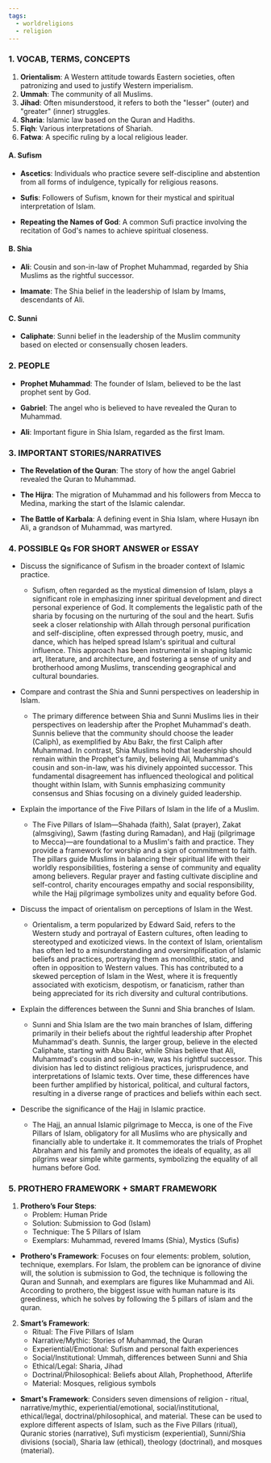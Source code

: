 ```yaml
---
tags:
  - worldreligions
  - religion
---
```

### 1. VOCAB, TERMS, CONCEPTS

1. **Orientalism**: A Western attitude towards Eastern societies, often patronizing and used to justify Western imperialism.
2. **Ummah**: The community of all Muslims.
3. **Jihad**: Often misunderstood, it refers to both the "lesser" (outer) and "greater" (inner) struggles.
4. **Sharia**: Islamic law based on the Quran and Hadiths.
5. **Fiqh**: Various interpretations of Shariah.
6. **Fatwa**: A specific ruling by a local religious leader.
#### A. Sufism

- **Ascetics**: Individuals who practice severe self-discipline and abstention from all forms of indulgence, typically for religious reasons.

- **Sufis**: Followers of Sufism, known for their mystical and spiritual interpretation of Islam.

- **Repeating the Names of God**: A common Sufi practice involving the recitation of God's names to achieve spiritual closeness.

#### B. Shia

- **Ali**: Cousin and son-in-law of Prophet Muhammad, regarded by Shia Muslims as the rightful successor.

- **Imamate**: The Shia belief in the leadership of Islam by Imams, descendants of Ali.

#### C. Sunni

- **Caliphate**: Sunni belief in the leadership of the Muslim community based on elected or consensually chosen leaders.


### 2. PEOPLE

- **Prophet Muhammad**: The founder of Islam, believed to be the last prophet sent by God.

- **Gabriel**: The angel who is believed to have revealed the Quran to Muhammad.
	
- **Ali**: Important figure in Shia Islam, regarded as the first Imam.

### 3. IMPORTANT STORIES/NARRATIVES

- **The Revelation of the Quran**: The story of how the angel Gabriel revealed the Quran to Muhammad.

- **The Hijra**: The migration of Muhammad and his followers from Mecca to Medina, marking the start of the Islamic calendar.

- **The Battle of Karbala**: A defining event in Shia Islam, where Husayn ibn Ali, a grandson of Muhammad, was martyred.

### 4. POSSIBLE Qs FOR SHORT ANSWER or ESSAY

- Discuss the significance of Sufism in the broader context of Islamic practice.
	- Sufism, often regarded as the mystical dimension of Islam, plays a significant role in emphasizing inner spiritual development and direct personal experience of God. It complements the legalistic path of the sharia by focusing on the nurturing of the soul and the heart. Sufis seek a closer relationship with Allah through personal purification and self-discipline, often expressed through poetry, music, and dance, which has helped spread Islam's spiritual and cultural influence. This approach has been instrumental in shaping Islamic art, literature, and architecture, and fostering a sense of unity and brotherhood among Muslims, transcending geographical and cultural boundaries.

- Compare and contrast the Shia and Sunni perspectives on leadership in Islam.
	- The primary difference between Shia and Sunni Muslims lies in their perspectives on leadership after the Prophet Muhammad's death. Sunnis believe that the community should choose the leader (Caliph), as exemplified by Abu Bakr, the first Caliph after Muhammad. In contrast, Shia Muslims hold that leadership should remain within the Prophet's family, believing Ali, Muhammad's cousin and son-in-law, was his divinely appointed successor. This fundamental disagreement has influenced theological and political thought within Islam, with Sunnis emphasizing community consensus and Shias focusing on a divinely guided leadership.

- Explain the importance of the Five Pillars of Islam in the life of a Muslim.
	- The Five Pillars of Islam—Shahada (faith), Salat (prayer), Zakat (almsgiving), Sawm (fasting during Ramadan), and Hajj (pilgrimage to Mecca)—are foundational to a Muslim's faith and practice. They provide a framework for worship and a sign of commitment to faith. The pillars guide Muslims in balancing their spiritual life with their worldly responsibilities, fostering a sense of community and equality among believers. Regular prayer and fasting cultivate discipline and self-control, charity encourages empathy and social responsibility, while the Hajj pilgrimage symbolizes unity and equality before God.

- Discuss the impact of orientalism on perceptions of Islam in the West.
	- Orientalism, a term popularized by Edward Said, refers to the Western study and portrayal of Eastern cultures, often leading to stereotyped and exoticized views. In the context of Islam, orientalism has often led to a misunderstanding and oversimplification of Islamic beliefs and practices, portraying them as monolithic, static, and often in opposition to Western values. This has contributed to a skewed perception of Islam in the West, where it is frequently associated with exoticism, despotism, or fanaticism, rather than being appreciated for its rich diversity and cultural contributions.

- Explain the differences between the Sunni and Shia branches of Islam.
	- Sunni and Shia Islam are the two main branches of Islam, differing primarily in their beliefs about the rightful leadership after Prophet Muhammad's death. Sunnis, the larger group, believe in the elected Caliphate, starting with Abu Bakr, while Shias believe that Ali, Muhammad's cousin and son-in-law, was his rightful successor. This division has led to distinct religious practices, jurisprudence, and interpretations of Islamic texts. Over time, these differences have been further amplified by historical, political, and cultural factors, resulting in a diverse range of practices and beliefs within each sect.

- Describe the significance of the Hajj in Islamic practice.
	- The Hajj, an annual Islamic pilgrimage to Mecca, is one of the Five Pillars of Islam, obligatory for all Muslims who are physically and financially able to undertake it. It commemorates the trials of Prophet Abraham and his family and promotes the ideals of equality, as all pilgrims wear simple white garments, symbolizing the equality of all humans before God. 

### 5. PROTHERO FRAMEWORK + SMART FRAMEWORK


1. **Prothero’s Four Steps**:
   - Problem: Human Pride
   - Solution: Submission to God (Islam)
   - Technique: The 5 Pillars of Islam
   - Exemplars: Muhammad, revered Imams (Shia), Mystics (Sufis)

- **Prothero's Framework**: Focuses on four elements: problem, solution, technique, exemplars. For Islam, the problem can be ignorance of divine will, the solution is submission to God, the technique is following the Quran and Sunnah, and exemplars are figures like Muhammad and Ali. According to prothero, the biggest issue with human nature is its greediness, which he solves by following the 5 pillars of islam and the quran.

2. **Smart’s Framework**:
   - Ritual: The Five Pillars of Islam
   - Narrative/Mythic: Stories of Muhammad, the Quran
   - Experiential/Emotional: Sufism and personal faith experiences
   - Social/Institutional: Ummah, differences between Sunni and Shia
   - Ethical/Legal: Sharia, Jihad
   - Doctrinal/Philosophical: Beliefs about Allah, Prophethood, Afterlife
   - Material: Mosques, religious symbols

- **Smart's Framework**: Considers seven dimensions of religion - ritual, narrative/mythic, experiential/emotional, social/institutional, ethical/legal, doctrinal/philosophical, and material. These can be used to explore different aspects of Islam, such as the Five Pillars (ritual), Quranic stories (narrative), Sufi mysticism (experiential), Sunni/Shia divisions (social), Sharia law (ethical), theology (doctrinal), and mosques (material).
